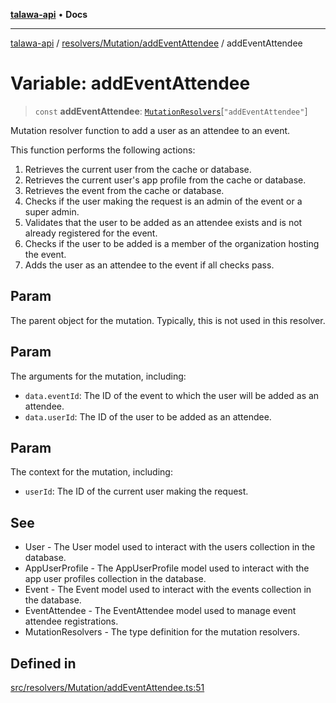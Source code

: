 [**talawa-api**](../../../../README.md) • **Docs**

***

[talawa-api](../../../../modules.md) / [resolvers/Mutation/addEventAttendee](../README.md) / addEventAttendee

# Variable: addEventAttendee

> `const` **addEventAttendee**: [`MutationResolvers`](../../../../types/generatedGraphQLTypes/type-aliases/MutationResolvers.md)\[`"addEventAttendee"`\]

Mutation resolver function to add a user as an attendee to an event.

This function performs the following actions:
1. Retrieves the current user from the cache or database.
2. Retrieves the current user's app profile from the cache or database.
3. Retrieves the event from the cache or database.
4. Checks if the user making the request is an admin of the event or a super admin.
5. Validates that the user to be added as an attendee exists and is not already registered for the event.
6. Checks if the user to be added is a member of the organization hosting the event.
7. Adds the user as an attendee to the event if all checks pass.

## Param

The parent object for the mutation. Typically, this is not used in this resolver.

## Param

The arguments for the mutation, including:
  - `data.eventId`: The ID of the event to which the user will be added as an attendee.
  - `data.userId`: The ID of the user to be added as an attendee.

## Param

The context for the mutation, including:
  - `userId`: The ID of the current user making the request.

## See

 - User - The User model used to interact with the users collection in the database.
 - AppUserProfile - The AppUserProfile model used to interact with the app user profiles collection in the database.
 - Event - The Event model used to interact with the events collection in the database.
 - EventAttendee - The EventAttendee model used to manage event attendee registrations.
 - MutationResolvers - The type definition for the mutation resolvers.

## Defined in

[src/resolvers/Mutation/addEventAttendee.ts:51](https://github.com/PalisadoesFoundation/talawa-api/blob/6712e9940a5702665afc506fa9f6e9d7e1dc7991/src/resolvers/Mutation/addEventAttendee.ts#L51)
